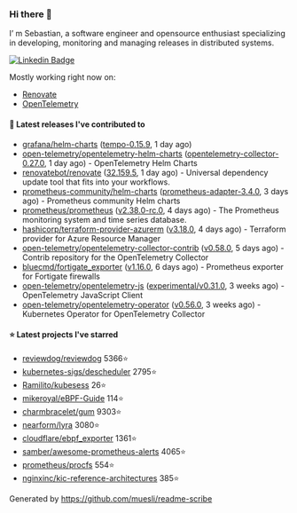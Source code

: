 ### Hi there 👋

I’ m Sebastian, a software engineer and opensource enthusiast specializing in developing, monitoring and managing releases in distributed systems.

[![Linkedin Badge](https://img.shields.io/badge/-LinkedIn-blue?style=flat&logo=Linkedin&logoColor=white&link=https://www.linkedin.com/in/sebastian-poxhofer/)](https://www.linkedin.com/in/sebastian-poxhofer/)

Mostly working right now on:
- [Renovate](https://github.com/renovatebot/renovate)
- [OpenTelemetry](https://github.com/open-telemetry)



#### 🚀 Latest releases I've contributed to

- [grafana/helm-charts](https://github.com/grafana/helm-charts) ([tempo-0.15.9](https://github.com/grafana/helm-charts/releases/tag/tempo-0.15.9), 1 day ago)
- [open-telemetry/opentelemetry-helm-charts](https://github.com/open-telemetry/opentelemetry-helm-charts) ([opentelemetry-collector-0.27.0](https://github.com/open-telemetry/opentelemetry-helm-charts/releases/tag/opentelemetry-collector-0.27.0), 1 day ago) - OpenTelemetry Helm Charts
- [renovatebot/renovate](https://github.com/renovatebot/renovate) ([32.159.5](https://github.com/renovatebot/renovate/releases/tag/32.159.5), 1 day ago) - Universal dependency update tool that fits into your workflows.
- [prometheus-community/helm-charts](https://github.com/prometheus-community/helm-charts) ([prometheus-adapter-3.4.0](https://github.com/prometheus-community/helm-charts/releases/tag/prometheus-adapter-3.4.0), 3 days ago) - Prometheus community Helm charts
- [prometheus/prometheus](https://github.com/prometheus/prometheus) ([v2.38.0-rc.0](https://github.com/prometheus/prometheus/releases/tag/v2.38.0-rc.0), 4 days ago) - The Prometheus monitoring system and time series database.
- [hashicorp/terraform-provider-azurerm](https://github.com/hashicorp/terraform-provider-azurerm) ([v3.18.0](https://github.com/hashicorp/terraform-provider-azurerm/releases/tag/v3.18.0), 4 days ago) - Terraform provider for Azure Resource Manager
- [open-telemetry/opentelemetry-collector-contrib](https://github.com/open-telemetry/opentelemetry-collector-contrib) ([v0.58.0](https://github.com/open-telemetry/opentelemetry-collector-contrib/releases/tag/v0.58.0), 5 days ago) - Contrib repository for the OpenTelemetry Collector
- [bluecmd/fortigate_exporter](https://github.com/bluecmd/fortigate_exporter) ([v1.16.0](https://github.com/bluecmd/fortigate_exporter/releases/tag/v1.16.0), 6 days ago) - Prometheus exporter for Fortigate firewalls
- [open-telemetry/opentelemetry-js](https://github.com/open-telemetry/opentelemetry-js) ([experimental/v0.31.0](https://github.com/open-telemetry/opentelemetry-js/releases/tag/experimental%2Fv0.31.0), 3 weeks ago) - OpenTelemetry JavaScript Client
- [open-telemetry/opentelemetry-operator](https://github.com/open-telemetry/opentelemetry-operator) ([v0.56.0](https://github.com/open-telemetry/opentelemetry-operator/releases/tag/v0.56.0), 3 weeks ago) - Kubernetes Operator for OpenTelemetry Collector

#### ⭐ Latest projects I've starred

- [reviewdog/reviewdog](https://github.com/reviewdog/reviewdog) 5366⭐
- [kubernetes-sigs/descheduler](https://github.com/kubernetes-sigs/descheduler) 2795⭐
- [Ramilito/kubesess](https://github.com/Ramilito/kubesess) 26⭐
- [mikeroyal/eBPF-Guide](https://github.com/mikeroyal/eBPF-Guide) 114⭐
- [charmbracelet/gum](https://github.com/charmbracelet/gum) 9303⭐
- [nearform/lyra](https://github.com/nearform/lyra) 3080⭐
- [cloudflare/ebpf_exporter](https://github.com/cloudflare/ebpf_exporter) 1361⭐
- [samber/awesome-prometheus-alerts](https://github.com/samber/awesome-prometheus-alerts) 4065⭐
- [prometheus/procfs](https://github.com/prometheus/procfs) 554⭐
- [nginxinc/kic-reference-architectures](https://github.com/nginxinc/kic-reference-architectures) 385⭐



Generated by https://github.com/muesli/readme-scribe
